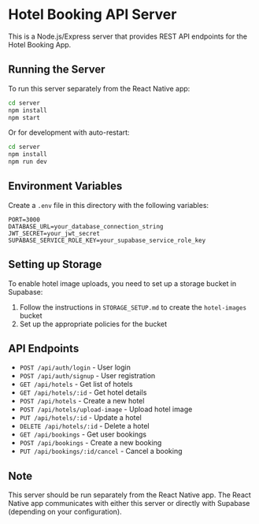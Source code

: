 # Hotel Booking API Server

This is a Node.js/Express server that provides REST API endpoints for the Hotel Booking App.

## Running the Server

To run this server separately from the React Native app:

```bash
cd server
npm install
npm start
```

Or for development with auto-restart:

```bash
cd server
npm install
npm run dev
```

## Environment Variables

Create a `.env` file in this directory with the following variables:

```
PORT=3000
DATABASE_URL=your_database_connection_string
JWT_SECRET=your_jwt_secret
SUPABASE_SERVICE_ROLE_KEY=your_supabase_service_role_key
```

## Setting up Storage

To enable hotel image uploads, you need to set up a storage bucket in Supabase:

1. Follow the instructions in `STORAGE_SETUP.md` to create the `hotel-images` bucket
2. Set up the appropriate policies for the bucket

## API Endpoints

- `POST /api/auth/login` - User login
- `POST /api/auth/signup` - User registration
- `GET /api/hotels` - Get list of hotels
- `GET /api/hotels/:id` - Get hotel details
- `POST /api/hotels` - Create a new hotel
- `POST /api/hotels/upload-image` - Upload hotel image
- `PUT /api/hotels/:id` - Update a hotel
- `DELETE /api/hotels/:id` - Delete a hotel
- `GET /api/bookings` - Get user bookings
- `POST /api/bookings` - Create a new booking
- `PUT /api/bookings/:id/cancel` - Cancel a booking

## Note

This server should be run separately from the React Native app. The React Native app communicates with either this server or directly with Supabase (depending on your configuration).